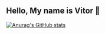 ## Hello, My name is Vitor 👋

[![Anurag's GitHub stats](https://github-readme-stats.vercel.app/api?username=vitoremsb&show_icons=true&theme=cobalt)](https://github.com/vitoremsb/github-readme-stats&show_icons=true)
